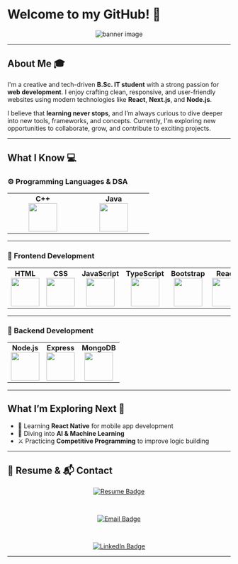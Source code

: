 # Welcome to my GitHub! 👋

<div align="center">
	<img src="https://github.com/geek-arushi/geek-arushi/blob/main/Arushi%20Sin" alt="banner image" />
</div>

---

## About Me :mortar_board:

I'm a creative and tech-driven **B.Sc. IT student** with a strong passion for **web development**. I enjoy crafting clean, responsive, and user-friendly websites using modern technologies like **React**, **Next.js**, and **Node.js**.

I believe that **learning never stops**, and I’m always curious to dive deeper into new tools, frameworks, and concepts. Currently, I'm exploring new opportunities to collaborate, grow, and contribute to exciting projects.

---

## What I Know :computer:

### ⚙️ Programming Languages & DSA

<center>
	<table>
		<tbody>
			<tr>
				<td width="25%" align="center">
					<strong>C++</strong><br/>
					<img height="64px" width="64px" src="https://upload.wikimedia.org/wikipedia/commons/thumb/1/18/ISO_C%2B%2B_Logo.svg/1200px-ISO_C%2B%2B_Logo.svg.png">
				</td>
				<td width="25%" align="center">
					<strong>Java</strong><br/>
					<img height="64px" width="64px" src="https://cdn.svgporn.com/logos/java.svg">
				</td>
			</tr>
		</tbody>
	</table>
</center>

---

### 🎨 Frontend Development

<center>
	<table>
		<tbody>
			<tr>
				<td align="center">
					<strong>HTML</strong><br/>
					<img height="64px" width="64px" src="https://cdn.svgporn.com/logos/html-5.svg">
				</td>
				<td align="center">
					<strong>CSS</strong><br/>
					<img height="64px" width="64px" src="https://cdn.svgporn.com/logos/css-3.svg">
				</td>
				<td align="center">
					<strong>JavaScript</strong><br/>
					<img height="64px" width="64px" src="https://cdn.svgporn.com/logos/javascript.svg">
				</td>
				<td align="center">
					<strong>TypeScript</strong><br/>
					<img height="64px" width="64px" src="https://cdn.svgporn.com/logos/typescript-icon.svg">
				</td>
				<td align="center">
					<strong>Bootstrap</strong><br/>
					<img height="64px" width="64px" src="https://cdn.svgporn.com/logos/bootstrap.svg">
				</td>
				<td align="center">
					<strong>React</strong><br/>
					<img height="64px" width="64px" src="https://cdn.svgporn.com/logos/react.svg">
				</td>
				<td align="center">
					<strong>Redux</strong><br/>
					<img height="64px" width="64px" src="https://cdn.svgporn.com/logos/redux.svg">
				</td>
				<td align="center">
					<strong>Next.js</strong><br/>
					<img height="64px" width="64px" src="https://cdn.svgporn.com/logos/nextjs-icon.svg">
				</td>
				<td align="center">
					<strong>Vue.js</strong><br/>
					<img height="64px" width="64px" src="https://cdn.svgporn.com/logos/vue.svg">
				</td>
			</tr>
		</tbody>
	</table>
</center>

---

### 🔧 Backend Development

<center>
	<table>
		<tbody>
			<tr>
				<td align="center">
					<strong>Node.js</strong><br/>
					<img height="64px" width="64px" src="https://cdn.svgporn.com/logos/nodejs-icon.svg">
				</td>
				<td align="center">
					<strong>Express</strong><br/>
					<img height="64px" width="64px" src="https://cdn.svgporn.com/logos/express.svg">
				</td>
				<td align="center">
					<strong>MongoDB</strong><br/>
					<img height="64px" width="64px" src="https://cdn.svgporn.com/logos/mongodb.svg">
				</td>
			</tr>
		</tbody>
	</table>
</center>

---

## What I’m Exploring Next :thinking:

- 📱 Learning **React Native** for mobile app development  
- 🤖 Diving into **AI & Machine Learning**  
- ⚔️ Practicing **Competitive Programming** to improve logic building

---

## 📄 Resume & 📬 Contact

<div align="center">

<a href="https://your-resume-link.com" target="_blank">
  <img src="https://img.shields.io/badge/Resume-View-blue?style=for-the-badge&logo=readme" alt="Resume Badge"/>
</a>

&nbsp;&nbsp;

<a href="mailto:your.email@example.com">
  <img src="https://img.shields.io/badge/Email-Contact-red?style=for-the-badge&logo=gmail" alt="Email Badge"/>
</a>

&nbsp;&nbsp;

<a href="https://www.linkedin.com/in/your-linkedin-username/" target="_blank">
  <img src="https://img.shields.io/badge/LinkedIn-Connect-blue?style=for-the-badge&logo=linkedin" alt="LinkedIn Badge"/>
</a>

</div>

---
